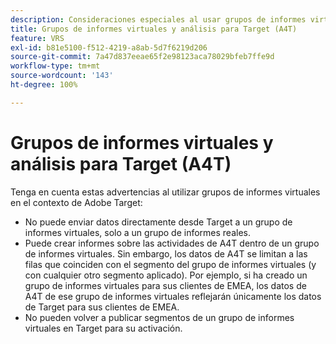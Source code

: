 ```yaml
---
description: Consideraciones especiales al usar grupos de informes virtuales de A4T y Adobe Analytics
title: Grupos de informes virtuales y análisis para Target (A4T)
feature: VRS
exl-id: b81e5100-f512-4219-a8ab-5d7f6219d206
source-git-commit: 7a47d837eeae65f2e98123aca78029bfeb7ffe9d
workflow-type: tm+mt
source-wordcount: '143'
ht-degree: 100%

---
```


# Grupos de informes virtuales y análisis para Target (A4T)

Tenga en cuenta estas advertencias al utilizar grupos de informes virtuales en el contexto de Adobe Target:

* No puede enviar datos directamente desde Target a un grupo de informes virtuales, solo a un grupo de informes reales.
* Puede crear informes sobre las actividades de A4T dentro de un grupo de informes virtuales. Sin embargo, los datos de A4T se limitan a las filas que coinciden con el segmento del grupo de informes virtuales (y con cualquier otro segmento aplicado). Por ejemplo, si ha creado un grupo de informes virtuales para sus clientes de EMEA, los datos de A4T de ese grupo de informes virtuales reflejarán únicamente los datos de Target para sus clientes de EMEA.
* No pueden volver a publicar segmentos de un grupo de informes virtuales en Target para su activación.
